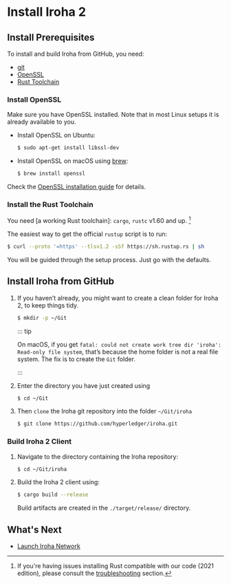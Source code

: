 # Install Iroha 2

## Install Prerequisites

To install and build Iroha from GitHub, you need:

- [git](https://githowto.com/)
- [OpenSSL](https://www.openssl.org/)
- [Rust Toolchain](https://www.rust-lang.org/tools/install)

### Install OpenSSL

Make sure you have OpenSSL installed. Note that in most Linux setups it is already available to you.

- Install OpenSSL on Ubuntu:

  ```bash
  $ sudo apt-get install libssl-dev
  ```

- Install OpenSSL on macOS using [brew](https://brew.sh/):

  ```bash
  $ brew install openssl
  ```

Check the [OpenSSL installation guide](https://github.com/openssl/openssl/blob/master/INSTALL.md) for details.


### Install the Rust Toolchain

You need [a working Rust toolchain]: `cargo`, `rustc` v1.60 and up. [^1]

[^1]:
    If you're having issues installing Rust compatible with our code
    (2021 edition), please consult the
    [troubleshooting](/guide/troubleshooting/installation-issues#troubleshooting-rust-toolchain) section.


The easiest way to get the official `rustup` script is to run:

```bash
$ curl --proto '=https' --tlsv1.2 -sSf https://sh.rustup.rs | sh
```

You will be guided through the setup process. Just go with the defaults.

## Install Iroha from GitHub

<!-- TODO: change recommended installation method to docker binaries/cargo install -->


1.  If you haven’t already, you might want to create a clean folder for
    Iroha 2, to keep things tidy.

    ```bash
    $ mkdir -p ~/Git
    ```

    ::: tip

    On macOS, if you get
    `fatal: could not create work tree dir 'iroha': Read-only file system`,
    that’s because the home folder is not a real file system. The fix is to
    create the `Git` folder.

    :::

2.  Enter the directory you have just created using

    ```bash
    $ cd ~/Git
    ```

3.  Then `clone` the Iroha git repository into the folder `~/Git/iroha`

    ```bash
    $ git clone https://github.com/hyperledger/iroha.git 
    ```

### Build Iroha 2 Client

1. Navigate to the directory containing the Iroha repository:

   ```bash
   $ cd ~/Git/iroha
   ```

2. Build the Iroha 2 client using:

   ```bash
   $ cargo build --release
   ```

   Build artifacts are created in the `./target/release/` directory.


## What's Next

- [Launch Iroha Network](./launch-iroha.md)
